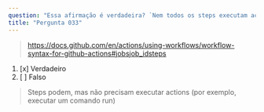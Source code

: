 ```yaml
---
question: "Essa afirmação é verdadeira? `Nem todos os steps executam actions, mas todas as actions são executadas como um step`"
title: "Pergunta 033"
---
```


> https://docs.github.com/en/actions/using-workflows/workflow-syntax-for-github-actions#jobsjob_idsteps
1. [x] Verdadeiro
1. [ ] Falso
> Steps podem, mas não precisam executar actions (por exemplo, executar um comando run)
